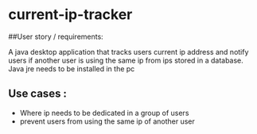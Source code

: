 # current-ip-tracker

##User story / requirements:

A java desktop application that tracks users current ip address and notify users if another user is using the same ip from ips stored in a database.   
Java jre needs to be installed in the pc
## Use cases  :

* Where ip needs to be dedicated in a group of users    
* prevent users from using the same ip of another user

